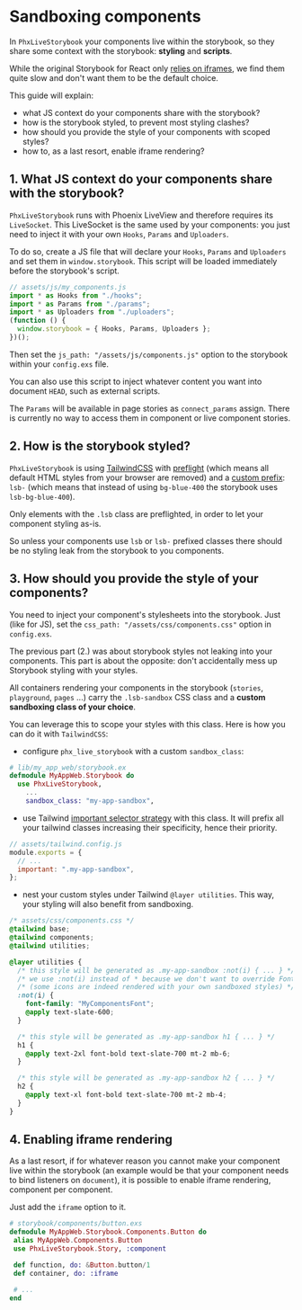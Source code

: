 # Sandboxing components

In `PhxLiveStorybook` your components live within the storybook, so they share
some context with the storybook: **styling** and **scripts**.

While the original Storybook for React only [relies on iframes](https://storybook.js.org/docs/react/configure/story-rendering), we find them quite slow and don't want them to be the default choice.

This guide will explain:

- what JS context do your components share with the storybook?
- how is the storybook styled, to prevent most styling clashes?
- how should you provide the style of your components with scoped styles?
- how to, as a last resort, enable iframe rendering?

## 1. What JS context do your components share with the storybook?

`PhxLiveStorybook` runs with Phoenix LiveView and therefore requires its `LiveSocket`.
This LiveSocket is the same used by your components: you just need to inject it with your
own `Hooks`, `Params` and `Uploaders`.

To do so, create a JS file that will declare your `Hooks`, `Params` and `Uploaders` and set them in
`window.storybook`. This script will be loaded immediately before the storybook's script.

```javascript
// assets/js/my_components.js
import * as Hooks from "./hooks";
import * as Params from "./params";
import * as Uploaders from "./uploaders";
(function () {
  window.storybook = { Hooks, Params, Uploaders };
})();
```

Then set the `js_path: "/assets/js/components.js"` option to the storybook within your `config.exs`
file.

You can also use this script to inject whatever content you want into document `HEAD`, such as
external scripts.

The `Params` will be available in page stories as `connect_params` assign.
There is currently no way to access them in component or live component stories.

## 2. How is the storybook styled?

`PhxLiveStorybook` is using [TailwindCSS](https://tailwindcss.com) with
[preflight](https://tailwindcss.com/docs/preflight) (which means all default HTML styles from your
browser are removed) and a [custom prefix](https://tailwindcss.com/docs/configuration#prefix):
`lsb-` (which means that instead of using `bg-blue-400` the storybook uses `lsb-bg-blue-400`).

Only elements with the `.lsb` class are preflighted, in order to let your component styling as-is.

So unless your components use `lsb` or `lsb-` prefixed classes there should be no styling leak from
the storybook to you components.

## 3. How should you provide the style of your components?

You need to inject your component's stylesheets into the storybook. Just (like for JS), set the
`css_path: "/assets/css/components.css"` option in `config.exs`.

The previous part (2.) was about storybook styles not leaking into your components. This part is
about the opposite: don't accidentally mess up Storybook styling with your styles.

All containers rendering your components in the storybook (`stories`, `playground`, `pages` ...)
carry the `.lsb-sandbox` CSS class and a **custom sandboxing class of your choice**.

You can leverage this to scope your styles with this class. Here is how you can do it with
`TailwindCSS`:

- configure `phx_live_storybook` with a custom `sandbox_class`:

```elixir
# lib/my_app_web/storybook.ex
defmodule MyAppWeb.Storybook do
  use PhxLiveStorybook,
    ...
    sandbox_class: "my-app-sandbox",
```

- use Tailwind [important selector strategy](https://tailwindcss.com/docs/configuration#selector-strategy)
  with this class. It will prefix all your tailwind classes increasing their specificity, hence
  their priority.

```javascript
// assets/tailwind.config.js
module.exports = {
  // ...
  important: ".my-app-sandbox",
};
```

- nest your custom styles under Tailwind `@layer utilities`. This way, your styling will also
  benefit from sandboxing.

```css
/* assets/css/components.css */
@tailwind base;
@tailwind components;
@tailwind utilities;

@layer utilities {
  /* this style will be generated as .my-app-sandbox :not(i) { ... } */
  /* we use :not(i) instead of * because we don't want to override FontAwesome icons styles */
  /* (some icons are indeed rendered with your own sandboxed styles) */
  :not(i) {
    font-family: "MyComponentsFont";
    @apply text-slate-600;
  }

  /* this style will be generated as .my-app-sandbox h1 { ... } */
  h1 {
    @apply text-2xl font-bold text-slate-700 mt-2 mb-6;
  }

  /* this style will be generated as .my-app-sandbox h2 { ... } */
  h2 {
    @apply text-xl font-bold text-slate-700 mt-2 mb-4;
  }
}
```

## 4. Enabling iframe rendering

As a last resort, if for whatever reason you cannot make your component live within the storybook
(an example would be that your component needs to bind listeners on `document`), it is possible to
enable iframe rendering, component per component.

Just add the `iframe` option to it.

```elixir
# storybook/components/button.exs
defmodule MyAppWeb.Storybook.Components.Button do
 alias MyAppWeb.Components.Button
 use PhxLiveStorybook.Story, :component

 def function, do: &Button.button/1
 def container, do: :iframe

 # ...
end
```
